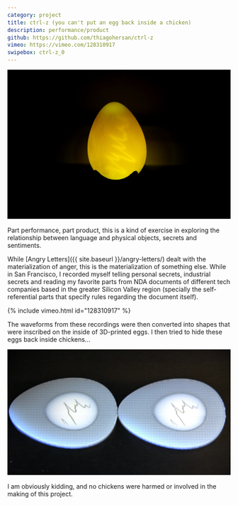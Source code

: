 ```yaml
---
category: project
title: ctrl-z (you can't put an egg back inside a chicken)
description: performance/product
github: https://github.com/thiagohersan/ctrl-z
vimeo: https://vimeo.com/128310917
swipebox: ctrl-z_0
---
```

![](/assets/projects/ctrl-z/ctrl-z_02.jpg)

Part performance, part product, this is a kind of exercise in exploring the relationship between language and physical objects, secrets and sentiments.

While [Angry Letters]({{ site.baseurl }}/angry-letters/) dealt with the materialization of anger, this is the materialization of something else. While in San Francisco, I recorded myself telling personal secrets, industrial secrets and reading my favorite parts from NDA documents of different tech companies based in the greater Silicon Valley region (specially the self-referential parts that specify rules regarding the document itself).

{% include vimeo.html id="128310917" %}

The waveforms from these recordings were then converted into shapes that were inscribed on the inside of 3D-printed eggs. I then tried to hide these eggs back inside chickens...

![](/assets/projects/ctrl-z/ctrl-z_egg.jpg)

I am obviously kidding, and no chickens were harmed or involved in the making of this project.
